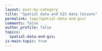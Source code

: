```yaml
---
layout: post-by-category
title: "Spatial data and GIS data lessons"
permalink: tags/spatial-data-and-gis/
comments: false
author_profile: false
topics:
  spatial-data-and-gis:
is-main-topic: true
---
```


